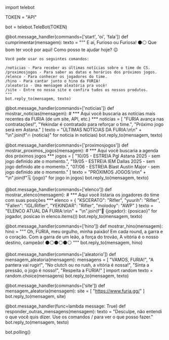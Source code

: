 import telebot


TOKEN = "API"

bot = telebot.TeleBot(TOKEN)

@bot.message_handler(commands=['start', 'oi', 'fala'])
def cumprimentar(mensagem):
    texto = """
    E aí, Furioso ou Furiosa! ⚫️⚪️ Que bom ter você por aqui!
    Como posso te ajudar hoje? 😉

    Você pode usar os seguintes comandos:

    /noticias - Para receber as últimas notícias sobre o time de CS.
    /proximosjogos - Para saber as datas e horários dos próximos jogos.
    /elenco - Para conhecer os jogadores do time.
    /hino - Para cantar junto o hino da FURIA!
    /aleatorio - Uma mensagem aleatória pra você!
    /site - Entre no nosso site e confira tudos os nossos produtos.
    """
    bot.reply_to(mensagem, texto)

@bot.message_handler(commands=['noticias'])
def mostrar_noticias(mensagem):
    # *** Aqui você buscaria as notícias mais recentes da FURIA (de um site, API, etc.) ***
    noticias = [
        "FURIA avança nas contratações!",
        "Yekindar é contratado para reforçar o time.",
        "Próximo jogo será em Astana."
    ]
    texto = "ÚLTIMAS NOTÍCIAS DA FURIA:\n\n" + "\n".join(f"🔥 {noticia}" for noticia in noticias)
    bot.reply_to(mensagem, texto)

@bot.message_handler(commands=['proximosjogos'])
def mostrar_proximos_jogos(mensagem):
    # *** Aqui você buscaria a agenda dos próximos jogos ***
    jogos = [
        "10/05 - ESTREIA Pgl Astana 2025 - sem jogo definido ate o momento.",
        "19/05 - ESTREIA IEM Dallas 2025 - sem jogo definido ate o momento.",
        "07/06 - ESTREIA Blast Austin Major - sem jogo definido ate o momento."
    ]
    texto = "PRÓXIMOS JOGOS:\n\n" + "\n".join(f"🗓️ {jogo}" for jogo in jogos)
    bot.reply_to(mensagem, texto)

@bot.message_handler(commands=['elenco'])
def mostrar_elenco(mensagem):
    # *** Aqui você listaria os jogadores do time com suas posições ***
    elenco = {
        "KSCERATO": "Rifler",
        "yuurih": "Rifler",
        "Fallen": "IGL/Rifler",
        "YEKINDAR": "Rifler",
        "molodoy": "AWP"
    }
    texto = "ELENCO ATUAL DA FURIA:\n\n" + "\n".join(f"👤 {jogador}: {posicao}" for jogador, posicao in elenco.items())
    bot.reply_to(mensagem, texto)

@bot.message_handler(commands=['hino'])
def mostrar_hino(mensagem):
    hino = """
    Oh, FURIA, meu orgulho, minha paixão!
    Em cada round, a garra e o coração.
    Com a garra de um leão, a força do trovão,
    A vitória é o nosso destino, campeão!
    ⚫️⚪️⚫️⚪️⚫️⚪️
    """
    bot.reply_to(mensagem, hino)

@bot.message_handler(commands=['aleatorio'])
def mensagem_aleatoria(mensagem):
    mensagens = [
        "VAMOS, FURIA!",
        "A pantera vai rugir!",
        "No clutch ou no rush, a vitória é nossa!",
        "Sinta a pressão, o jogo é nosso!",
        "Respeita a FURIA!"
    ]
    import random
    texto = random.choice(mensagens)
    bot.reply_to(mensagem, texto)

@bot.message_handler(commands=['site'])
def mensagem_aleatoria(mensagem):
    site = [
        "https://www.furia.gg/"
    ]
    bot.reply_to(mensagem, site)

@bot.message_handler(func=lambda message: True)
def responder_outras_mensagens(mensagem):
    texto = "Desculpe, não entendi o que você quis dizer. Use os comandos / para ver o que posso fazer."
    bot.reply_to(mensagem, texto)

bot.polling()
